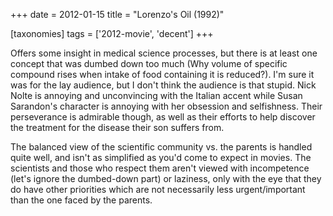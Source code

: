 +++
date = 2012-01-15
title = "Lorenzo's Oil (1992)"

[taxonomies]
tags = ['2012-movie', 'decent']
+++

Offers some insight in medical science processes, but there is at least
one concept that was dumbed down too much (Why volume of specific
compound rises when intake of food containing it is reduced?). I\'m sure
it was for the lay audience, but I don\'t think the audience is that
stupid. Nick Nolte is annoying and unconvincing with the Italian accent
while Susan Sarandon\'s character is annoying with her obsession and
selfishness. Their perseverance is admirable though, as well as their
efforts to help discover the treatment for the disease their son suffers
from.

The balanced view of the scientific community vs. the parents is handled
quite well, and isn\'t as simplified as you\'d come to expect in movies.
The scientists and those who respect them aren\'t viewed with
incompetence (let\'s ignore the dumbed-down part) or laziness, only with
the eye that they do have other priorities which are not necessarily
less urgent/important than the one faced by the parents.
